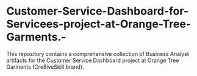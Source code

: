# Customer-Service-Dashboard-for-Servicees-project-at-Orange-Tree-Garments.-
This repository contains a comprehensive collection of Business Analyst artifacts for the Customer Service Dashboard project at Orange Tree Garments (Cre8iveSkill brand).
